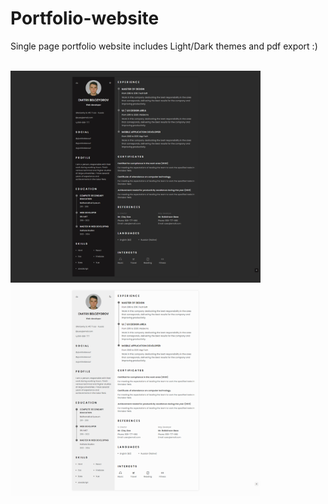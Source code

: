 # Portfolio-website

Single page portfolio website includes Light/Dark themes and pdf export :)


<br>
<img src="https://github.com/whitelakeouf/Portfolio-website/blob/main/portfolio-preview_dark.jpg" width="400px">
</br>
<img src="https://github.com/whitelakeouf/Portfolio-website/blob/main/portfolio-preview_light.jpg" width="400px">
